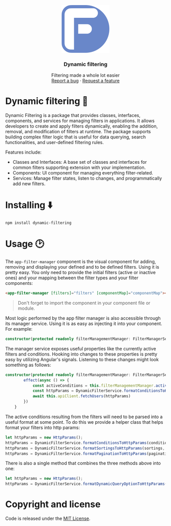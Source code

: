<p align="center">
  <img src="./dynamic-filtering-logo.svg" alt="Dynamic filtering logo" width="150" height="150">
</p>

<h3 align="center">Dynamic filtering</h3>

<p align="center">
  Filtering made a whole lot easier
  <br>
  <a href="https://github.com/JobHaast/dynamic-filtering/issues/new?assignees=&labels=bug&projects=&template=bug_report.yml&title=Provide+a+summary+of+the+issue">Report a bug</a>
  ·
  <a href="https://github.com/JobHaast/dynamic-filtering/issues/new?assignees=&labels=feature&projects=&template=feature_request.yml&title=Suggest+a+new+feature">Request a feature</a>
</p>

# Dynamic filtering 🔎

Dynamic Filtering is a package that provides classes, interfaces, components, and services for managing filters in applications. It allows developers to create and apply filters dynamically, enabling the addition, removal, and modification of filters at runtime. The package supports building complex filter logic that is useful for data querying, search functionalities, and user-defined filtering rules.

Features include:

-   Classes and Interfaces: A base set of classes and interfaces for common filters supporting extension with your implementation.
-   Components: UI component for managing everything filter-related.
-   Services: Manage filter states, listen to changes, and programmatically add new filters.

# Installing ⬇️

```shell
npm install dynamic-filtering
```

# Usage 🕑

The `app-filter-manager` component is the visual component for adding, removing and displaying your defined and to be defined filters. Using it is pretty easy. You only need to provide the initial filters (active or inactive ones) and your mapping between the filter types and your filter components:

```HTML
<app-filter-manager [filters]="filters" [componentMap]="componentMap"></app-filter-manager>
```

> Don't forget to import the component in your component file or module.

Most logic performed by the app filter manager is also accessible through its manager service. Using it is as easy as injecting it into your component. For example:

```ts
constructor(protected readonly filterManagementManager: FilterManagerService) {}
```

The manager service exposes useful properties like the currently active filters and conditions. Hooking into changes to these properties is pretty easy by utilizing Angular's signals. Listening to these changes might look something as follows:

```ts
constructor(protected readonly filterManagementManager: FilterManagerService) {
        effect(async () => {
            const activeConditions = this.filterManagementManager.activeConditions()
            const httpParams = DynamicFilterService.formatConditionsToHttpParams(activeConditions, new HttpParams())
            await this.apiClient.fetchUsers(httpParams)
        })
    }
```

The active conditions resulting from the filters will need to be parsed into a useful format at some point. To do this we provide a helper class that helps format your filters into http params:

```ts
let httpParams = new HttpParams();
httpParams = DynamicFilterService.formatConditionsToHttpParams(conditions, httpParams);
httpParams = DynamicFilterService.formatSortingsToHttpParams(sortings, httpParams);
httpParams = DynamicFilterService.formatPaginationToHttpParams(pagination, httpParams);
```

There is also a single method that combines the three methods above into one:

```ts
let httpParams = new HttpParams();
httpParams = DynamicFilterService.formatDynamicQueryOptionToHttpParams(dynamicQueryOption, httpParams);
```

# Copyright and license

Code is released under the [MIT License](https://github.com/JobHaast/dynamic-filtering/blob/main/LICENSE).
